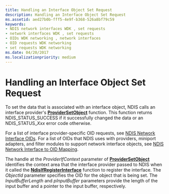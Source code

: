 ```yaml
---
title: Handling an Interface Object Set Request
description: Handling an Interface Object Set Request
ms.assetid: aed27b0b-fff5-4e9f-b368-526a8bf79c59
keywords:
- NDIS network interfaces WDK , set requests
- network interfaces WDK , set requests
- OIDs WDK networking , network interfaces
- OID requests WDK networking
- set requests WDK networking
ms.date: 04/20/2017
ms.localizationpriority: medium
---
```


# Handling an Interface Object Set Request


To set the data that is associated with an interface object, NDIS calls an interface provider's [**ProviderSetObject**](https://docs.microsoft.com/windows-hardware/drivers/ddi/ndis/nc-ndis-if_set_object) function. This function returns NDIS\_STATUS\_SUCCESS if it successfully changed the data or an NDIS\_STATUS\_*Xxx* error code otherwise.

For a list of interface provider-specific OID requests, see [NDIS Network Interface OIDs](https://docs.microsoft.com/windows-hardware/drivers/network/ndis-network-interface-oids). For a list of OIDs that NDIS uses with providers, miniport adapters, and filter modules to support network interface objects, see [NDIS Network Interface to OID Mapping](mapping-of-ndis-network-interfaces-to-ndis-oids.md).

The handle at the *ProviderIfContext* parameter of [**ProviderSetObject**](https://docs.microsoft.com/windows-hardware/drivers/ddi/ndis/nc-ndis-if_set_object) identifies the context area that the interface provider passed to NDIS when it called the [**NdisIfRegisterInterface**](https://docs.microsoft.com/windows-hardware/drivers/ddi/ndis/nf-ndis-ndisifregisterinterface) function to register the interface. The *ObjectId* parameter specifies the OID for the object that is being set. The *InputBufferLength* and *pInputBuffer* parameters provide the length of the input buffer and a pointer to the input buffer, respectively.

 

 






